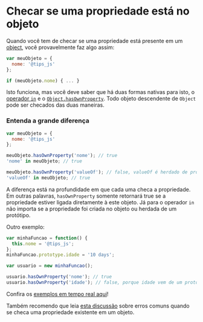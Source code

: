 # Checar se uma propriedade está no objeto

Quando você tem de checar se uma propriedade está presente em um [object](https://developer.mozilla.org/en-US/docs/Web/JavaScript/Guide/Working_with_Objects), você provavelmente faz algo assim:

```javascript
var meuObjeto = {
  nome: '@tips_js'
};

if (meuObjeto.nome) { ... }

```

Isto funciona, mas você deve saber que há duas formas nativas para isto, o [operador `in`](https://developer.mozilla.org/en-US/docs/Web/JavaScript/Reference/Operators/in) e o [`Object.hasOwnProperty`](https://developer.mozilla.org/en-US/docs/Web/JavaScript/Reference/Global_Objects/Object/hasOwnProperty). Todo objeto descendente de `Object` pode ser checados das duas maneiras.

### Entenda a grande diferença

```javascript
var meuObjeto = {
  nome: '@tips_js'
};

meuObjeto.hasOwnProperty('nome'); // true
'nome' in meuObjeto; // true

meuObjeto.hasOwnProperty('valueOf'); // false, valueOf é herdado de protótipo
'valueOf' in meuObjeto; // true

```

A diferença está na profundidade em que cada uma checa a propriedade. Em outras palavras, `hasOwnProperty` somente retornará true se a propriedade estiver ligada diretamente à este objeto. Já para o operador `in` não importa se a propriedade foi criada no objeto ou herdada de um protótipo.

Outro exemplo:

```javascript
var minhaFuncao = function() {
  this.nome = '@tips_js';
};
minhaFuncao.prototype.idade = '10 days';

var usuario = new minhaFuncao();

usuario.hasOwnProperty('nome'); // true
usuario.hasOwnProperty('idade'); // false, porque idade vem de um protótipo
```

Confira os [exemplos em tempo real aqui](https://jsbin.com/tecoqa/edit?js,console)!

Também recomendo que leia [esta discussão](https://github.com/loverajoel/jstips/issues/62) sobre erros comuns quando se checa uma propriedade existente em um objeto.
